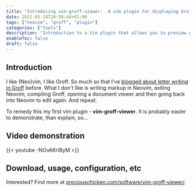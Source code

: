 ```yaml
---
title: "Introducing vim-groff-viewer:  A vim plugin for displaying Groff files in a document viewer"
date: 2022-05-18T20:58:44+01:00
tags: ["neovim", "groff", "plugin"]
categories: ["tools"]
description: "Introduction to a Vim plugin that allows you to preview groff files as you write"
enableToc: false
draft: false
---
```


## Introduction

I like (Neo)vim, I like Groff.  So much so that I've [blogged about letter writing in Groff](https://www.preciouschicken.com/blog/posts/groff-art-letter-writing/) before.  What I don't like is writing markup in Neovim, exiting Neovim, compiling Groff, opening a document viewer and then going back into Neovim to edit again.  And repeat.

To remedy this my first vim plugin - **vim-groff-viewer**.  It is probably easier to demonstrate, than explain, so...

## Video demonstration

{{< youtube -NOvAKriByM >}}

## Download, usage, configuration, etc

Interested?  Find more at [preciouschicken.com/software/vim-groff-viewer/](https://preciouschicken.com/software/vim-groff-viewer/).






